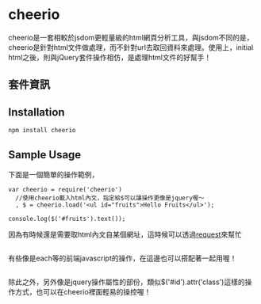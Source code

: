 cheerio
====

cheerio是一套相較於jsdom更輕量級的html網頁分析工具，與jsdom不同的是，cheerio是針對html文件做處理，而不針對url去取回資料來處理。使用上，initial html之後，則與jQuery套件操作相仿，是處理html文件的好幫手！


## 套件資訊

<div class="pkginfo" data-module-name="cheerio" data-show="version,dependencies"></div>

## Installation

```
npm install cheerio
```

## Sample Usage

下面是一個簡單的操作範例，
```
var cheerio = require('cheerio')
  //使用cheerio載入html內文，指定給$可以讓操作更像是jquery喔～
  , $ = cheerio.load('<ul id="fruits">Hello Fruits</ul>');

console.log($('#fruits').text());
```

因為有時候還是需要取html內文自某個網址，這時候可以透過[request](/md/request.md)來幫忙

<pre class="code" data-js="cheerio/sample01.js"></pre>

有些像是each等的前端javascript的操作，在這邊也可以搭配著一起用喔！

<pre class="code" data-js="cheerio/sample02.js"></pre>

除此之外，另外像是jquery操作屬性的部份，類似$('#id').attr('class')這樣的操作方式，也可以在cheerio裡面輕易的操控喔！
